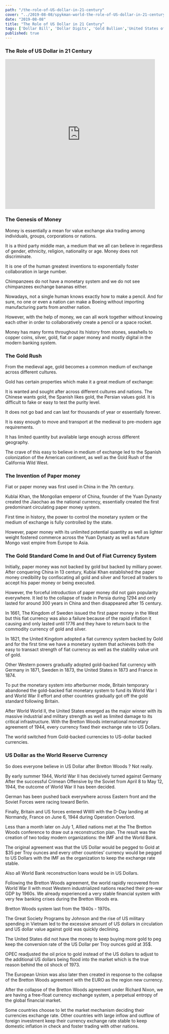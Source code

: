 ```yaml
---
path: "/the-role-of-US-dollar-in-21-century"
cover: "../2019-08-08/spykman-world-the-role-of-US-dollar-in-21-century.png"
date: "2019-08-08"
title: "The Role of US Dollar in 21 Century"
tags: ['Dollar Bill', 'Dollar Digits', 'Gold Bullion','United States of America','Reserve Currency','Troy Ounce','Spykman World','Nicholas Spykman']    
published: true
---
```


### The Role of US Dollar in 21 Century

<iframe src="https://www.facebook.com/plugins/video.php?href=https%3A%2F%2Fwww.facebook.com%2Fspykmanworld%2Fvideos%2F2335445176783110%2F&show_text=0&width=476" width="476" height="476" style="border:none;overflow:hidden" scrolling="no" frameborder="0" allowTransparency="true" allowFullScreen="true"></iframe>

<br/>

### The Genesis of Money
 
Money is essentially a mean for value exchange aka trading among individuals, groups, corporations or nations. 
 
It is a third party middle man, a medium that we all can believe in regardless of gender, ethnicity, religion, nationality or age. Money does not discriminate. 
 
It is one of the human greatest inventions to exponentially foster collaboration in large number. 

Chimpanzees do not have a monetary system and we do not see chimpanzees exchange bananas either. 
 
Nowadays, not a single human knows exactly how to make a pencil. And for sure, no one or even a nation can make a Boeing without importing manufacturing parts from another nation. 
 
However, with the help of money, we can all work together without knowing each other in order to collaboratively create a pencil or a space rocket.
 
Money has many forms throughout its history from stones, seashells to copper coins, silver, gold, fiat or paper money and mostly digital in the modern banking system.
 
### The Gold Rush 

From the medieval age, gold becomes a common medium of exchange across different cultures. 
 
Gold has certain properties which make it a great medium of exchange:

It is wanted and sought after across different cultures and nations. The Chinese wants gold, the Spanish likes gold, the Persian values gold.
It is difficult to fake or easy to test the purity level.

It does not go bad and can last for thousands of year or essentially forever.

It is easy enough to move and transport at the medieval to pre-modern age requirements.

It has limited quantity but available large enough across different geography.
 
The crave of this easy to believe in medium of exchange led to the Spanish colonization of the American continent, as well as the Gold Rush of the California Wild West. 
 
### The Invention of Paper money

Fiat or paper money was first used in China in the 7th century. 
 
Kublai Khan, the Mongolian emperor of China, founder of the Yuan Dynasty created the Jiaochao as the national currency, essentially created the first predominant circulating paper money system.
 
First time in history, the power to control the monetary system or the medium of exchange is fully controlled by the state. 
 
However, paper money with its unlimited potential quantity as well as lighter weight fostered commerce across the Yuan Dynasty as well as future Mongo vast empire from Europe to Asia. 

### The Gold Standard Come In and Out of Fiat Currency System
 
Initially, paper money was not backed by gold but backed by milliary power. After conquering China in 13 century,  Kublai Khan established the paper money credibility by confiscating all gold and silver and forced all traders to accept his paper money or being executed. 
 
However, the forceful introduction of paper money did not gain popularity everywhere. It led to the collapse of trade in Persia during 1294 and only lasted for around 300 years in China and then disappeared after 15 century.
 
In 1661, The Kingdom of Sweden issued the first paper money in the West but this fiat currency was also a failure because of the rapid inflation it causing and only lasted until 1776 and they have to return back to the commodity currency of gold and silver.
 
In 1821, the United Kingdom adopted a fiat currency system backed by Gold and for the first time we have a monetary system that achieves both the easy to transact strength of fiat currency as well as the stability value unit of gold.
 
Other Western powers gradually adopted gold-backed fiat currency with Germany in 1871, Sweden in 1873, the United States in 1873 and France in 1874.
 
To put the monetary system into afterburner mode, Britain temporary abandoned the gold-backed fiat monetary system to fund its World War I and World War II effort and other countries gradually got off the gold standard following Britain.
 
After World World II, the United States emerged as the major winner with its massive industrial and military strength as well as limited damage to its critical infrastructure. With the Bretton Woods international monetary agreement of 1944,  every currency fixed their exchange rate to US Dollars. 

The world switched from Gold-backed currencies to US-dollar backed currencies.

### US Dollar as the World Reserve Currency

So does everyone believe in US Dollar after Bretton Woods ? Not really.

By early summer 1944, World War II has decisively turned against Germany
After the successful Crimean Offensive by the Soviet from April 8 to May 12, 1944, the outcome of World War II has been decided.

German has been pushed back everywhere across Eastern front and the Soviet Forces were racing toward Berlin.

Finally, Britain and US forces entered WWII with the D-Day landing at Normandy, France on June 6, 1944 during Operation Overlord. 

Less than a month later on July 1, Allied nations met at the The Bretton Woods conference to draw out a reconstruction plan. The result was the creation of two today modern organizations: the IMF and the World Bank.

The original agreement was that the US Dollar would be pegged to Gold at $35 per Troy ounces and every other countries’ currency would be pegged to US Dollars with the IMF as the organization to keep the exchange rate stable.

Also all World Bank reconstruction loans would be in US Dollars.

Following the Bretton Woods agreement, the world rapidly recovered from World War II with most Western industrialized nations reached their pre-war GDP by 1960s. We already experienced a very stable financial system with very few banking crises during the Bretton Woods era. 

Bretton Woods system last from the 1940s - 1970s. 

The Great Society Programs by Johnson and the rise of US military spending in Vietnam led to the excessive amount of US dollars in circulation and US dollar value against gold was quickly declining. 

The United States did not have the money to keep buying more gold to peg keep the conversion rate of the US Dollar per Troy ounces gold at 35$. 

OPEC readjusted the oil price to gold instead of the US dollars to adjust to the additional US dollars being flood into the market which is the true reason behind the oil shock of 1973. 

The European Union was also later then created in response to the collapse of the Bretton Woods agreement with the EURO as the region new currency. 

After the collapse of the Bretton Woods agreement under Richard Nixon, we are having a free-float currency exchange system, a perpetual entropy of the global financial market. 

Some countries choose to let the market mechanism deciding their currencies exchange rate.  Other countries with large inflow and outflow of foreign investment keep their currency exchange rate stable to keep domestic inflation in check and foster trading with other nations. 








